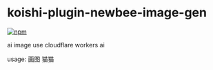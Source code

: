 # koishi-plugin-newbee-image-gen

[![npm](https://img.shields.io/npm/v/koishi-plugin-newbee-image-gen?style=flat-square)](https://www.npmjs.com/package/koishi-plugin-newbee-image-gen)

ai image use cloudflare workers ai

usage: 画图 猫猫
